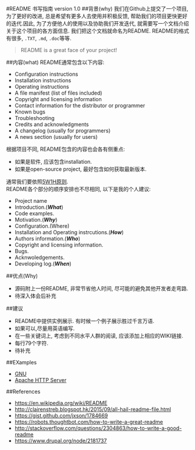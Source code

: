 #README 书写指南 version 1.0
##背景(why)
我们在Github上提交了一个项目, 为了更好的改进, 总是希望有更多人去使用并积极反馈, 帮助我们的项目更快更好的迭代.因此, 为了方便他人的使用以及协助我们开发迭代, 就需要写一个文档介绍关于这个项目的各方面信息. 我们把这个文档就命名为README. README的格式有很多, `.TXT`, `.md`, `.doc`等等.

> README is  a  great face of your project!

##内容(what)
README通常包含以下内容:

- Configuration instructions
- Installation instructions 
- Operating instructions
- A file manifest (list of files included)
- Copyright and licensing information
- Contact information for the distributor or programmer
- Known bugs
- Troubleshooting
- Credits and acknowledgments
- A changelog (usually for programmers)
- A news section (usually for users)

根据项目不同, README包含的内容也会各有侧重点:

- 如果是软件, 应该包含installation.
- 如果是open-source project, 最好包含如何获取最新版本.

通常我们要依照[5W1H原则](http://wiki.woodpecker.org.cn/moin/5W1H).  
README各个部分的顺序安排也不尽相同, 以下是我的个人建议:

- Project name  
- Introduction.(***What***)
- Code examples.
- Motivation.(***Why***)
- Configuration.(Where)
- Installation and Operating instrcutions.(***How***)
- Authors information.(***Who***)
- Copyright and licensing information.
- Bugs.
- Acknwoledgements.
- Developing log.(***When***)

##优点(Why)
- 源码附上一份README, 非常节省他人时间, 尽可能的避免其他开发者走弯路.
- 待深入体会后补充

##建议
- README中提供实例展示. 有时候一个例子展示胜过千言万语.
- 如果可以,尽量用英语编写.
- 在一些关键词上, 考虑到不同水平人群的阅读, 应该添加上相应的WIKI链接.
- 每行79个字符.
- 待补充

##EXamples
- [GNU](https://robots.thoughtbot.com/how-to-write-a-great-readme)
- [Apache HTTP Server](http://svn.apache.org/repos/asf/httpd/httpd/trunk/README)


##References
- <https://en.wikipedia.org/wiki/README>
- <http://clairenstreb.blogspot.hk/2015/09/all-hail-readme-file.html>
- <https://gist.github.com/jxson/1784669>
- <https://robots.thoughtbot.com/how-to-write-a-great-readme>
- <http://stackoverflow.com/questions/2304863/how-to-write-a-good-readme>
- <https://www.drupal.org/node/2181737>